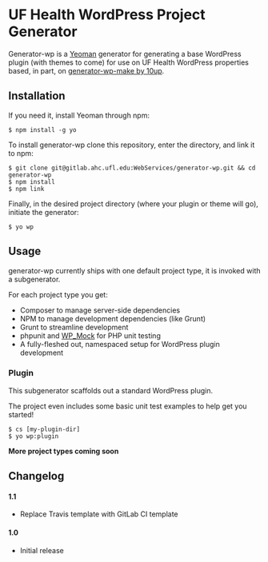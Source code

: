 UF Health WordPress Project Generator
=================

Generator-wp is a [Yeoman](http://yeoman.io) generator for generating a base WordPress plugin (with themes to come) for use on UF Health WordPress properties based, in part, on [generator-wp-make by 10up](https://github.com/10up/generator-wp-make).

## Installation

If you need it, install Yeoman through npm:

```
$ npm install -g yo
```

To install generator-wp clone this repository, enter the directory, and link it to npm:

```
$ git clone git@gitlab.ahc.ufl.edu:WebServices/generator-wp.git && cd generator-wp
$ npm install
$ npm link
```

Finally, in the desired project directory (where your plugin or theme will go), initiate the generator:

```
$ yo wp
```

## Usage

generator-wp currently ships with one default project type, it is invoked with a subgenerator.

For each project type you get:

- Composer to manage server-side dependencies
- NPM to manage development dependencies (like Grunt)
- Grunt to streamline development
- phpunit and [WP_Mock](https://github.com/10up/wp_mock) for PHP unit testing
- A fully-fleshed out, namespaced setup for WordPress plugin development

### Plugin

This subgenerator scaffolds out a standard WordPress plugin.

The project even includes some basic unit test examples to help get you started!

```
$ cs [my-plugin-dir]
$ yo wp:plugin
```

**More project types coming soon**

## Changelog

#### 1.1
* Replace Travis template with GitLab CI template

#### 1.0
* Initial release
